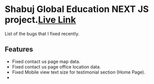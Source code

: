 # Shabuj Global Education NEXT JS project.[Live Link](https://sge-next-2.vercel.app)

List of the bugs that I fixed recently.

## Features
- Fixed contact us page map data.
- Fixed contact us page office location data.
- Fixed Mobile view text size for testimonial section (Home Page).
- 
